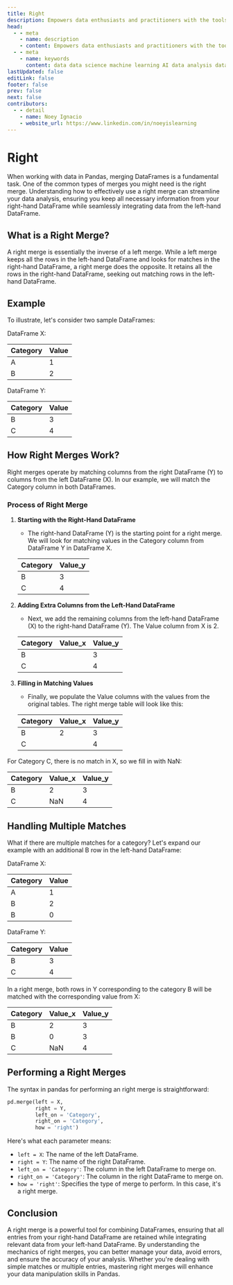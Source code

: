 ```yaml
---
title: Right
description: Empowers data enthusiasts and practitioners with the tools and knowledge to unlock the potential of data.
head:
  - - meta
    - name: description
    - content: Empowers data enthusiasts and practitioners with the tools and knowledge to unlock the potential of data.
  - - meta
    - name: keywords
      content: data data science machine learning AI data analysis data-driven data enthusiasts data practitioners
lastUpdated: false
editLink: false
footer: false
prev: false
next: false
contributors:
  - - detail
    - name: Noey Ignacio
    - website_url: https://www.linkedin.com/in/noeyislearning
---
```


# Right

When working with data in Pandas, merging DataFrames is a fundamental task. One of the common types of merges you might need is the right merge. Understanding how to effectively use a right merge can streamline your data analysis, ensuring you keep all necessary information from your right-hand DataFrame while seamlessly integrating data from the left-hand DataFrame.

## What is a Right Merge?

A right merge is essentially the inverse of a left merge. While a left merge keeps all the rows in the left-hand DataFrame and looks for matches in the right-hand DataFrame, a right merge does the opposite. It retains all the rows in the right-hand DataFrame, seeking out matching rows in the left-hand DataFrame.

## Example

To illustrate, let's consider two sample DataFrames:

DataFrame X:

| Category | Value |
| -------- | ----- |
| A        | 1     |
| B        | 2     |

DataFrame Y:

| Category | Value |
| -------- | ----- |
| B        | 3     |
| C        | 4     |

## How Right Merges Work?

Right merges operate by matching columns from the right DataFrame (Y) to columns from the left DataFrame (X). In our example, we will match the Category column in both DataFrames.

### Process of Right Merge

1. **Starting with the Right-Hand DataFrame**

   - The right-hand DataFrame (Y) is the starting point for a right merge. We will look for matching values in the Category column from DataFrame Y in DataFrame X.

   | Category | Value_y |
   | -------- | ------- |
   | B        | 3       |
   | C        | 4       |

2. **Adding Extra Columns from the Left-Hand DataFrame**

   - Next, we add the remaining columns from the left-hand DataFrame (X) to the right-hand DataFrame (Y). The Value column from X is 2.

   | Category | Value_x | Value_y |
   | -------- | ------- | ------- |
   | B        |         | 3       |
   | C        |         | 4       |

3. **Filling in Matching Values**

   - Finally, we populate the Value columns with the values from the original tables. The right merge table will look like this:

   | Category | Value_x | Value_y |
   | -------- | ------- | ------- |
   | B        | 2       | 3       |
   | C        |         | 4       |

For Category C, there is no match in X, so we fill in with NaN:

| Category | Value_x | Value_y |
| -------- | ------- | ------- |
| B        | 2       | 3       |
| C        | NaN     | 4       |

## Handling Multiple Matches

What if there are multiple matches for a category? Let's expand our example with an additional B row in the left-hand DataFrame:

DataFrame X:

| Category | Value |
| -------- | ----- |
| A        | 1     |
| B        | 2     |
| B        | 0     |

DataFrame Y:

| Category | Value |
| -------- | ----- |
| B        | 3     |
| C        | 4     |

In a right merge, both rows in Y corresponding to the category B will be matched with the corresponding value from X:

| Category | Value_x | Value_y |
| -------- | ------- | ------- |
| B        | 2       | 3       |
| B        | 0       | 3       |
| C        | NaN     | 4       |

## Performing a Right Merges

The syntax in pandas for performing an right merge is straightforward:

```python
pd.merge(left = X,
         right = Y,
         left_on = 'Category',
         right_on = 'Category',
         how = 'right')
```

Here's what each parameter means:

- `left = X`: The name of the left DataFrame.
- `right = Y`: The name of the right DataFrame.
- `left_on = 'Category'`: The column in the left DataFrame to merge on.
- `right_on = 'Category'`: The column in the right DataFrame to merge on.
- `how = 'right'`: Specifies the type of merge to perform. In this case, it's a right merge.

## Conclusion

A right merge is a powerful tool for combining DataFrames, ensuring that all entries from your right-hand DataFrame are retained while integrating relevant data from your left-hand DataFrame. By understanding the mechanics of right merges, you can better manage your data, avoid errors, and ensure the accuracy of your analysis. Whether you're dealing with simple matches or multiple entries, mastering right merges will enhance your data manipulation skills in Pandas.
